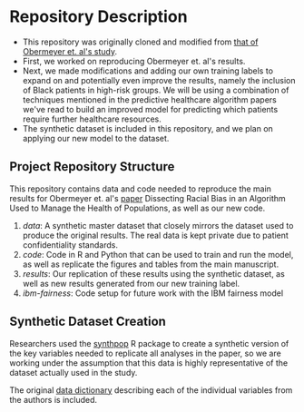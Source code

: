 # Repository Description

* This repository was originally cloned and modified from [that of Obermeyer et. al's study](https://gitlab.com/labsysmed/dissecting-bias/-/tree/master). 
* First, we worked on reproducing Obermeyer et. al's results.
* Next, we made modifications and adding our own training labels to expand on and potentially even improve the results, namely the inclusion of Black patients in high-risk groups. We will be using a combination of techniques mentioned in the predictive healthcare algorithm papers we've read to build an improved model for predicting which patients require further healthcare resources.
* The synthetic dataset is included in this repository, and we plan on applying our new model to the dataset.

## Project Repository Structure

This repository contains data and code needed to reproduce the main results for Obermeyer et. al's [paper]() Dissecting Racial Bias in an Algorithm Used to Manage the Health of Populations, as well as our new code.

1. *data*: A synthetic master dataset that closely mirrors the dataset used to produce the original results. The real data is kept private due to patient confidentiality standards.
2. *code*: Code in R and Python that can be used to train and run the model, as well as replicate the figures and tables from the main manuscript.
3. *results*: Our replication of these results using the synthetic dataset, as well as new results generated from our new training label.
4. *ibm-fairness*: Code setup for future work with the IBM fairness model

## Synthetic Dataset Creation

Researchers used the [synthpop](https://cran.r-project.org/web/packages/synthpop/index.html) R package to create a synthetic version of the key variables needed to replicate all analyses in the paper, so we are working under the assumption that this data is highly representative of the dataset actually used in the study.

The original [data dictionary](./data/data_dictionary.md) describing each of the individual variables from the authors is included.


